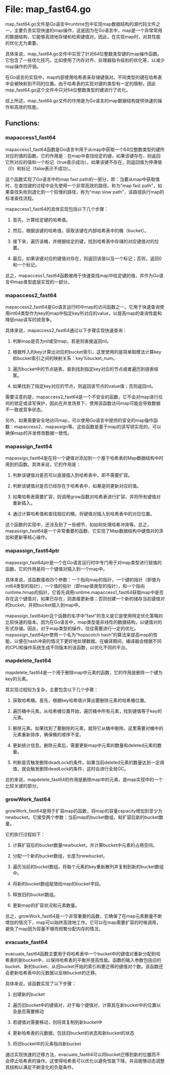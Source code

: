 # File: map_fast64.go

map_fast64.go文件是Go语言中runtime包中实现map数据结构的源代码文件之一，主要负责实现快速的map操作，这是因为在Go语言中，map是一个非常常用的数据结构，它能够高效地存储和检索键值对。因此，在实现map时，对其性能的优化尤为重要。

具体来说，map_fast64.go文件中实现了针对64位整数类型键的map操作函数。它包含了一些优化技巧，比如使用了内存对齐、处理器指令级别的优化等，以减少map操作的开销。

在Go语言的实现中，map内部使用哈希表来存储键值对。不同类型的键在哈希表中会被映射到不同的位置。由于哈希表的实现对键的类型有一定的限制，因此map_fast64.go这个文件中只对64位整数类型的键进行了优化。

综上所述，map_fast64.go文件的作用是为Go语言的map数据结构提供快速的操作和高效的性能。

## Functions:

### mapaccess1_fast64

mapaccess1_fast64函数是Go语言中用于从map中获取一个64位整数类型的键所对应的值的函数。它的作用是：在map中查找给定的键，如果该键存在，则返回它所对应的值和一个标记（true表示成功）。如果该键不存在，则返回值为停滞值（0）和标记（false表示不成功）。

这个函数实现了Go语言中的map fast path的一部分，即：当要从map中获取值时，在查找键的过程中会先使用一个非常高效的路径，称为"map fast path"，如果查找失败则退化到一个较慢的路径，称为"map slow path"，该路径执行map的标准查找流程。

mapaccess1_fast64的具体实现包括以下几个步骤：

1. 首先，计算给定键的哈希值。

2. 然后，根据该键的哈希值，获取该键在内部哈希表中的桶（bucket）。

3. 接下来，遍历该桶，并根据给定的键，找到哈希表中存储的对应键值对的位置。

4. 最后，如果该键对应的键值对存在，则返回该值以及一个标记；否则，返回0和一个标记。

总之，mapaccess1_fast64函数被用于快速查找map中给定键的值，并作为Go语言中map类型底层实现的一部分。



### mapaccess2_fast64

mapaccess2_fast64是Go语言运行时中map的访问函数之一。它用于快速查询使用int64类型作为key的map中指定key所对应的value，以提高map的查询性能和降低map读写的锁竞争。

具体来说，mapaccess2_fast64通过以下步骤实现快速查询：

1. 判断map是否为nil或空map，若是则直接返回nil。

2. 根据传入的key计算出对应的bucket索引，这里使用的是简单取模法计算key和bucket索引之间的映射关系：key%bucket_num。

3. 遍历bucket中的节点链表，直到找到指定key对应的节点或者遍历到链表结尾。

4. 如果找到了指定key对应的节点，则返回该节点的value值；否则返回nil。

需要注意的是，mapaccess2_fast64是一个不安全的函数，它不会对map进行任何的锁定或读写保护，因此在并发场景下，使用该函数访问map可能会导致数据不一致或竞争状态。

另外，如果需要安全地访问map，可以使用Go语言中提供的安全的map操作函数：mapaccess2、mapassign等。这些函数是基于map的读写锁实现的，可以确保map的并发修改数据一致性。



### mapassign_fast64

mapassign_fast64是在将一个键值对添加到一个基于哈希表的Map数据结构中时用到的函数。具体来说，它的作用是：

1. 判断该键值对是否可以直接插入到哈希表中，即不需要扩容。

2. 判断该键值对是否已经存在于哈希表中，如果是则更新对应的值。

3. 如果哈希表需要扩容，则调用grow函数对哈希表进行扩容，并将所有键值对重新插入。

4. 通过计算哈希值和查找相应的桶，将键值对插入到哈希表中的对应位置。

这个函数的实现中，还涉及到了一些细节，如如何处理哈希冲突等。总之，mapassign_fast64是一个非常重要的函数，它实现了Map数据结构中键值对的添加和更新等核心操作。



### mapassign_fast64ptr

mapassign_fast64ptr是一个在Go语言运行时中专门用于对map类型进行赋值的函数。它的作用是将一个键值对插入到一个map中。

具体来说，该函数接收四个参数：一个指向map的指针，一个键的指针（即值为int64类型的指针），一个值的指针（即map值类型的指针），和一个指向runtime.hmap的指针。它首先调用runtime.mapaccess1_fast64获取map中是否存在这个键值对，如果已存在，则直接更新值；否则创建一个新的储存当前键值对的bucket，并把bucket插入到map中。

mapassign_fast64ptr这个函数的名字中“fast”的含义是它是使用特定优化策略的比较快速的版本。因为在Go语言中，map类型是非线性的数据结构，以键值对的形式存储。因此，对于map类型的操作，往往需要进行一定的优化。mapassign_fast64ptr使用一个名为“hopscotch hash”的算法来提高map的性能，以便在hash冲突的情况下更好地处理数据。在编译期间，编译器会根据不同的CPU和操作系统生成不同版本的该函数，以优化不同的平台。



### mapdelete_fast64

mapdelete_fast64是一个用于删除map中元素的函数，它的作用是删除一个键为key的元素。

其实现过程较为复杂，主要包含以下几个步骤：

1. 获取哈希桶。首先，根据key哈希值计算出要删除元素的哈希桶位置。

2. 遍历桶中元素。从哈希桶位置开始，遍历桶中所有元素，找到键值等于key的元素。

3. 删除元素。如果找到了要删除的元素，就将它从桶中删除。这里需要对桶中的元素重新排序，确保桶的顺序不变。

4. 更新统计信息。删除元素后，需要更新map中元素的数量和deleted元素的数量。

5. 判断是否触发删除deadLock的条件。如果当前deleted元素的数量达到一定阈值，就会触发删除deadLock的条件，这时会进行全局GC。 

总的来说，mapdelete_fast64的作用是删除map中的元素，是map实现中的一个比较关键的部分。



### growWork_fast64

growWork_fast64是用于扩容map的函数，将map的容量capacity增加到至少为newbucket。它接受两个参数：当前map的bucket数组，和扩容后新的bucket数量。

它的执行过程如下：

1. 计算扩容后的bucket数量newbucket，并计算bucket中元素的占用空间。

2. 分配一个新的bucket数组，长度为newbucket。

3. 遍历当前的bucket数组，将每个元素的key重新散列并复制到新的bucket数组中。

4. 将新的bucket数组赋值给map的bucket字段。

5. 释放旧的bucket数组。

6. 更新map的扩容状况和元素数量。

总之，growWork_fast64是一个非常重要的函数，它确保了在map元素数量不断增加的情况下，map可以始终高效地工作。它可以在map需要扩容的时候调用，避免了map因为容量不够而频繁分配内存的情况。



### evacuate_fast64

evacuate_fast64函数主要用于将哈希表中一个bucket中的键值对重新分配到哈希表的新bucket中，以保持哈希表的平衡并提高性能。函数的输入参数包括旧的bucket、新的bucket、从旧bucket开始的索引和要迁移的键值对个数。该函数还会更新哈希表中的元数据以反映bucket的迁移。

具体来说，该函数实现了以下步骤：

1. 创建新的bucket

2. 遍历旧bucket中的键值对，对于每个键值对，计算其在新bucket中的位置以及是否需要移动

3. 若键值对需要移动，则将其复制到新bucket中

4. 更新哈希表的元数据，包括旧bucket的状态和新bucket的状态

5. 将旧bucket中的元素指向新bucket

通过实现快速的迁移方法，evacuate_fast64可以将bucket迁移到新的位置而不会停止哈希表的操作。这使得哈希表可以优化以避免性能下降，并且能够动态调整其结构以满足不断变化的负载条件。



